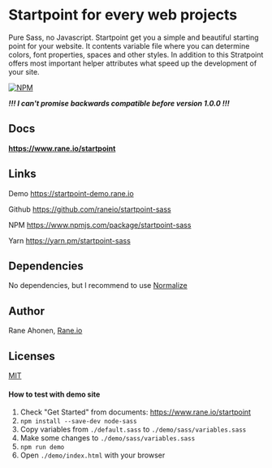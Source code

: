# Startpoint for every web projects

Pure Sass, no Javascript. Startpoint get you a simple and beautiful starting point for your website. It contents variable file where you can determine colors, font properties, spaces and other styles. In addition to this Stratpoint offers most important helper attributes what speed up the development of your site.

[![NPM](https://nodei.co/npm/startpoint-sass.png?compact=true)](https://nodei.co/npm/startpoint-sass/)

***!!! I can't promise backwards compatible before version 1.0.0 !!!***


## Docs
**https://www.rane.io/startpoint**


## Links

Demo https://startpoint-demo.rane.io

Github https://github.com/raneio/startpoint-sass

NPM https://www.npmjs.com/package/startpoint-sass

Yarn https://yarn.pm/startpoint-sass


## Dependencies
No dependencies, but I recommend to use [Normalize](https://necolas.github.io/normalize.css/)


## Author
Rane Ahonen, [Rane.io](https://www.rane.io)


## Licenses
[MIT](https://spdx.org/licenses/MIT.html)


#### How to test with demo site

1. Check "Get Started" from documents: https://www.rane.io/startpoint
1. `npm install --save-dev node-sass`
1. Copy variables from `./default.sass` to `./demo/sass/variables.sass`
1. Make some changes to `./demo/sass/variables.sass`
1. `npm run demo`
1. Open `./demo/index.html` with your browser
